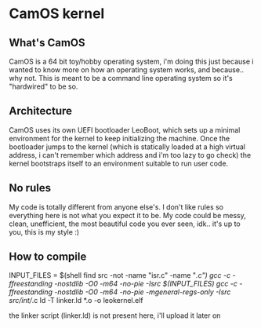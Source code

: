 # CamOS kernel
## What's CamOS
CamOS is a 64 bit toy/hobby operating system, i'm doing this just because i wanted to know more on how an operating system works, and because.. why not.
This is meant to be a command line operating system so it's "hardwired" to be so.

## Architecture
CamOS uses its own UEFI bootloader LeoBoot, which sets up a minimal environment for the kernel to keep initializing the machine.
Once the bootloader jumps to the kernel (which is statically loaded at a high virtual address, i can't remember which address and i'm too lazy to go check) the kernel
bootstraps itself to an environment suitable to run user code.

## No rules
My code is totally different from anyone else's. I don't like rules so everything here is not what you expect it to be. My code could be messy, clean, unefficient, the most
beautiful code you ever seen, idk.. it's up to you, this is my style :)

## How to compile
INPUT_FILES = $(shell find src -not -name "isr.c" -name "*.c")
gcc -c -ffreestanding -nostdlib -O0 -m64 -no-pie -Isrc $(INPUT_FILES)
gcc -c -ffreestanding -nostdlib -O0 -m64 -no-pie -mgeneral-regs-only -Isrc src/int/*.c
ld -T linker.ld *.o -o leokernel.elf

the linker script (linker.ld) is not present here, i'll upload it later on